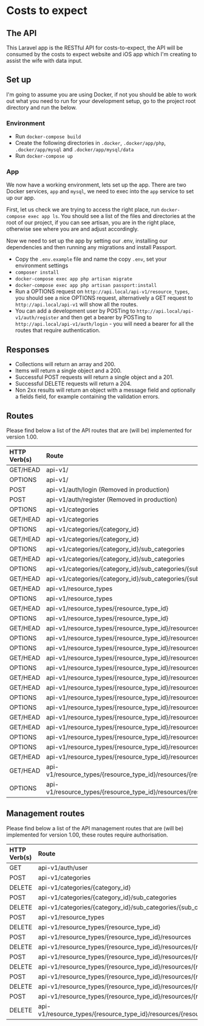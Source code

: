 # Costs to expect

## The API

This Laravel app is the RESTful API for costs-to-expect, the API will be consumed by the 
costs to expect website and iOS app which I'm creating to assist the wife with data input.

## Set up

I'm going to assume you are using Docker, if not you should be able to work out what you need to run for your 
development setup, go to the project root directory and run the below.

### Environment

* Run `docker-compose build`
* Create the following directories in `.docker`, `.docker/app/php`, `.docker/app/mysql` and `.docker/app/mysql/data`
* Run `docker-compose up`

### App

We now have a working environment, lets set up the app. There are two Docker services, `app` and `mysql`, we need to 
exec into the `app` service to set up our app.

First, let us check we are trying to access the right place, run `docker-compose exec app ls`. You should see a list 
of the files and directories at the root of our project, if you can see artisan, you are in the right place, 
otherwise see where you are and adjust accordingly.

Now we need to set up the app by setting our .env, installing our dependencies and then running any migrations and 
install Passport.

* Copy the `.env.example` file and name the copy `.env`, set  your environment settings
* `composer install`
* `docker-compose exec app php artisan migrate`
* `docker-compose exec app php artisan passport:install`
* Run a OPTIONS request on `http://api.local/api-v1/resource_types`, you should see a nice OPTIONS request, 
alternatively a GET request to `http://api.local/api-v1` will show all the routes.
* You can add a development user by POSTing to `http://api.local/api-v1/auth/register` and then get a bearer by 
POSTing to `http://api.local/api-v1/auth/login` - you will need a bearer for all the routes that require authentication.

## Responses

* Collections will return an array and 200.
* Items will return a single object and a 200.
* Successful POST requests will return a single object and a 201.
* Successful DELETE requests will return a 204.
* Non 2xx results will return an object with a message field and optionally a fields field, for example containing 
the validation errors.

## Routes

Please find below a list of the API routes that are (will be) implemented for version 1.00.

| HTTP Verb(s) | Route |
| :--- | :--- |
| GET/HEAD | api-v1/ |
| OPTIONS  | api-v1/ | 
| POST     | api-v1/auth/login (Removed in production) |
| POST     | api-v1/auth/register (Removed in production) |
| OPTIONS  | api-v1/categories |
| GET/HEAD | api-v1/categories |
| OPTIONS  | api-v1/categories/{category_id} |
| GET/HEAD | api-v1/categories/{category_id} |
| OPTIONS  | api-v1/categories/{category_id}/sub_categories |
| GET/HEAD | api-v1/categories/{category_id}/sub_categories |
| OPTIONS  | api-v1/categories/{category_id}/sub_categories/{sub_category_id} |
| GET/HEAD | api-v1/categories/{category_id}/sub_categories/{sub_category_id} |
| GET/HEAD | api-v1/resource_types |
| OPTIONS  | api-v1/resource_types |
| GET/HEAD | api-v1/resource_types/{resource_type_id} |
| OPTIONS  | api-v1/resource_types/{resource_type_id} | 
| GET/HEAD | api-v1/resource_types/{resource_type_id}/resources |
| OPTIONS  | api-v1/resource_types/{resource_type_id}/resources |
| OPTIONS  | api-v1/resource_types/{resource_type_id}/resources/{resource_id} |
| GET/HEAD | api-v1/resource_types/{resource_type_id}/resources/{resource_id} |
| OPTIONS  | api-v1/resource_types/{resource_type_id}/resources/{resource_id}/items |
| GET/HEAD | api-v1/resource_types/{resource_type_id}/resources/{resource_id}/items |
| GET/HEAD | api-v1/resource_types/{resource_type_id}/resources/{resource_id}/items/{item_id} |
| OPTIONS  | api-v1/resource_types/{resource_type_id}/resources/{resource_id}/items/{item_id} |
| OPTIONS  | api-v1/resource_types/{resource_type_id}/resources/{resource_id}/items/{item_id}/category |
| GET/HEAD | api-v1/resource_types/{resource_type_id}/resources/{resource_id}/items/{item_id}/category |
| GET/HEAD | api-v1/resource_types/{resource_type_id}/resources/{resource_id}/items/{item_id}/category/{item_category_id} |
| OPTIONS  | api-v1/resource_types/{resource_type_id}/resources/{resource_id}/items/{item_id}/category/{item_category_id} |
| OPTIONS  | api-v1/resource_types/{resource_type_id}/resources/{resource_id}/items/{item_id}/category/{item_category_id}/sub_category |
| GET/HEAD | api-v1/resource_types/{resource_type_id}/resources/{resource_id}/items/{item_id}/category/{item_category_id}/sub_category |
| GET/HEAD | api-v1/resource_types/{resource_type_id}/resources/{resource_id}/items/{item_id}/category/{item_category_id}/sub_category/{sub_category_id} |
| OPTIONS  | api-v1/resource_types/{resource_type_id}/resources/{resource_id}/items/{item_id}/category/{item_category_id}/sub_category/{sub_category_id} |

## Management routes

Please find below a list of the API management routes that are (will be) implemented for version 1.00, these routes require authorisation.

| HTTP Verb(s) | Route |
| :--- | :--- |
| GET      | api-v1/auth/user |
| POST     | api-v1/categories |
| DELETE   | api-v1/categories/{category_id} |
| POST     | api-v1/categories/{category_id}/sub_categories |
| DELETE   | api-v1/categories/{category_id}/sub_categories/{sub_category_id} |
| POST     | api-v1/resource_types |
| DELETE   | api-v1/resource_types/{resource_type_id} |
| POST     | api-v1/resource_types/{resource_type_id}/resources |
| DELETE   | api-v1/resource_types/{resource_type_id}/resources/{resource_id} |
| POST     | api-v1/resource_types/{resource_type_id}/resources/{resource_id}/items |
| DELETE   | api-v1/resource_types/{resource_type_id}/resources/{resource_id}/items/{item_id} |
| POST     | api-v1/resource_types/{resource_type_id}/resources/{resource_id}/items/{item_id}/category |
| DELETE   | api-v1/resource_types/{resource_type_id}/resources/{resource_id}/items/{item_id}/category/{item_category_id} |
| POST     | api-v1/resource_types/{resource_type_id}/resources/{resource_id}/items/{item_id}/category/{item_category_id}/sub_category |
| DELETE   | api-v1/resource_types/{resource_type_id}/resources/{resource_id}/items/{item_id}/category/{item_category_id}/sub_category/{sub_category_id} |
